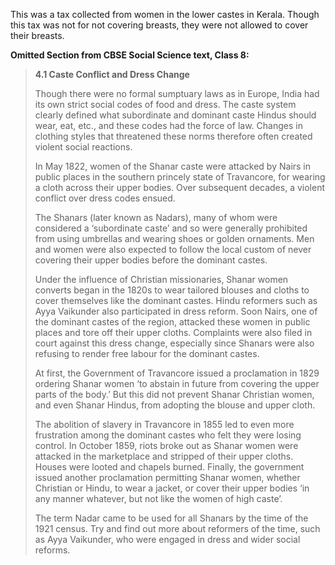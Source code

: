 This was a tax collected from women in the lower castes in Kerala. Though this tax was not for not covering breasts, they were not allowed to cover their breasts.

**Omitted Section from CBSE Social Science text, Class 8:**

> **4.1 Caste Conflict and Dress Change**
> 
> Though there were no formal sumptuary laws as in Europe, India had its own strict social codes of food and dress. The caste system clearly defined what subordinate and dominant caste Hindus should wear, eat, etc., and these codes had the force of law. Changes in clothing styles that threatened these norms therefore often created violent social reactions.
> 
> In May 1822, women of the Shanar caste were attacked by Nairs in public places in the southern princely state of Travancore, for wearing a cloth across their upper bodies. Over subsequent decades, a violent conflict over dress codes ensued.
> 
> The Shanars (later known as Nadars), many of whom were considered a ‘subordinate caste’ and so were generally prohibited from using umbrellas and wearing shoes or golden ornaments. Men and women were also expected to follow the local custom of never covering their upper bodies before the dominant castes.
> 
> Under the influence of Christian missionaries, Shanar women converts began in the 1820s to wear tailored blouses and cloths to cover themselves like the dominant castes. Hindu reformers such as Ayya Vaikunder also participated in dress reform. Soon Nairs, one of the dominant castes of the region, attacked these women in public places and tore off their upper cloths. Complaints were also filed in court against this dress change, especially since Shanars were also refusing to render free labour for the dominant castes.
> 
> At first, the Government of Travancore issued a proclamation in 1829 ordering Shanar women ‘to abstain in future from covering the upper parts of the body.’ But this did not prevent Shanar Christian women, and even Shanar Hindus, from adopting the blouse and upper cloth.
> 
> The abolition of slavery in Travancore in 1855 led to even more frustration among the dominant castes who felt they were losing control. In October 1859, riots broke out as Shanar women were attacked in the marketplace and stripped of their upper cloths. Houses were looted and chapels burned. Finally, the government issued another proclamation permitting Shanar women, whether Christian or Hindu, to wear a jacket, or cover their upper bodies ‘in any manner whatever, but not like the women of high caste’.
> 
> The term Nadar came to be used for all Shanars by the time of the 1921 census. Try and find out more about reformers of the time, such as Ayya Vaikunder, who were engaged in dress and wider social reforms.